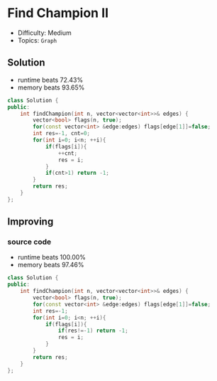 # Find Champion II
- Difficulty: Medium
- Topics: `Graph`

<!-- ## Data Structure
``` cpp
``` -->

## Solution
- runtime beats 72.43%
- memory beats 93.65%
``` cpp
class Solution {
public:
    int findChampion(int n, vector<vector<int>>& edges) {
        vector<bool> flags(n, true);
        for(const vector<int> &edge:edges) flags[edge[1]]=false;
        int res=-1, cnt=0;
        for(int i=0; i<n; ++i){
            if(flags[i]){
                ++cnt;
                res = i;
            }
            if(cnt>1) return -1;
        } 
        return res;
    }
};
```

## Improving
### source code
- runtime beats 100.00%
- memory beats 97.46%
``` cpp
class Solution {
public:
    int findChampion(int n, vector<vector<int>>& edges) {
        vector<bool> flags(n, true);
        for(const vector<int> &edge:edges) flags[edge[1]]=false;
        int res=-1;
        for(int i=0; i<n; ++i){
            if(flags[i]){
                if(res!=-1) return -1;
                res = i;
            }
        } 
        return res;
    }
};
```